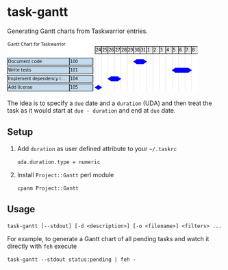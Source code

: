 
task-gantt
==========

Generating Gantt charts from Taskwarrior entries.

![`task-gantt status:pending pro:task-gantt`](doc/gantt.png)

The idea is to specify a `due` date and a `duration` (UDA) and then treat the
task as it would start at `due - duration` and end at `due` date.


Setup
-----

1.	Add `duration` as user defined attribute to your `~/.taskrc`

	```
	uda.duration.type = numeric
	```

2.	Install `Project::Gantt` perl module

	```
	cpanm Project::Gantt
	```


Usage
-----

```
task-gantt [--stdout] [-d <description>] [-o <filename>] <filters> ...
```
For example, to generate a Gantt chart of all pending tasks and watch it
directly with `feh` execute
```
task-gantt --stdout status:pending | feh -
```

